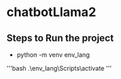 # chatbotLlama2

## Steps to Run the project
- python -m venv env_lang

'''bash
.\env_lang\Scripts\activate
'''
